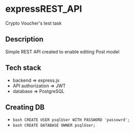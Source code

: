 # expressREST_API
Crypto Voucher's test task

## Description
Simple REST API created to enable editing Post model

## Tech stack
- backend => express.js
- API authorization => JWT
- database => PostgreSQL

## Creating DB
- ```bash CREATE USER psqlUser WITH PASSWORD 'passowrd'; ```
- ```bash CREATE DATABASE OWNER psqlUser; ```
 
